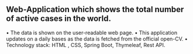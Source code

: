 Web-Application which shows the total number of active cases in the world.
-------------------------------------------------------
• The data is shown on the user-readable web page.
• This application updates on a daily bases as the data is fetched from the official open-CV.
• Technology stack: 
   HTML ,
   CSS, 
   Spring Boot, 
   Thymeleaf, 
   Rest API.

